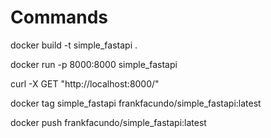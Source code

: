 # Commands

docker build -t simple_fastapi .

docker run -p 8000:8000 simple_fastapi

curl -X GET "http://localhost:8000/"

docker tag simple_fastapi frankfacundo/simple_fastapi:latest

docker push frankfacundo/simple_fastapi:latest
